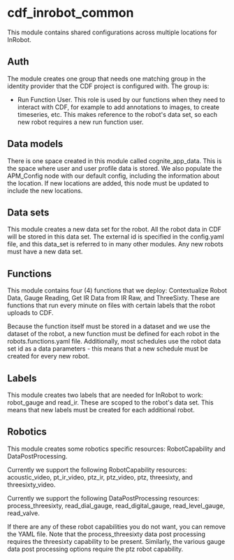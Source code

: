 # cdf_inrobot_common

This module contains shared configurations across multiple locations for InRobot.

## Auth

The module creates one group that needs one matching group in the identity provider that the CDF
project is configured with. The group is:

- Run Function User. This role is used by our functions when they need to interact with CDF, for example to add annotations to images, to create timeseries, etc. This makes reference to the robot's data set, so each new robot requires a new run function user.

## Data models

There is one space created in this module called cognite_app_data. This is the space where user and user profile data is stored. We also populate the APM_Config node with our default config, including the information about the location. If new locations are added, this node must be updated to include the new locations.

## Data sets

This module creates a new data set for the robot. All the robot data in CDF will be stored in this data set. The external id is specified in the config.yaml file, and this data_set is referred to in many other modules. Any new robots must have a new data set.

## Functions

This module contains four (4) functions that we deploy: Contextualize Robot Data, Gauge Reading, Get IR Data from IR Raw, and ThreeSixty. These are functions that run every minute on files with certain labels that the robot uploads to CDF.

Because the function itself must be stored in a dataset and we use the dataset of the robot, a new function must be defined for each robot in the robots.functions.yaml file. Additionally, most schedules use the robot data set id as a data parameters - this means that a new schedule must be created for every new robot.

## Labels

This module creates two labels that are needed for InRobot to work: robot_gauge and read_ir. These are scoped to the robot's data set. This means that new labels must be created for each additional robot.

## Robotics

This module creates some robotics specific resources: RobotCapability and DataPostProcessing. 

Currently we support the following RobotCapability resources: acoustic_video, pt_ir_video, ptz_ir, ptz_video, ptz, threesixty, and threesixty_video.

Currently we support the following DataPostProcessing resources:
process_threesixty, read_dial_gauge, read_digital_gauge, read_level_gauge, read_valve.

If there are any of these robot capabilities you do not want, you can remove the YAML file. Note that the process_threesixty data post processing requires the threesixty capability to be present. Similarly, the various gauge data post processing options require the ptz robot capability.
